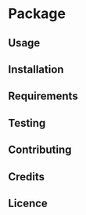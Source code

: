 # Package

## Usage

## Installation
    
## Requirements

## Testing

## Contributing

## Credits


## Licence
